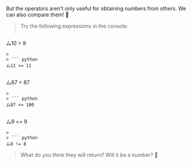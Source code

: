 But the operators aren't only useful for obtaining numbers from others. We can also compare them! :muscle:

> Try the following expressions in the console:
>
> ``` python
ム10 > 9
```
>
> ``` python
ム11 >= 11
```
>
> ``` python
ム87 < 87
```
>
> ``` python
ム87 <= 100
```
>
> ``` python
ム9 == 9
```
>
> ``` python
ム8 != 8
```
> What do you think they will return? Will it be a number? :thinking:
